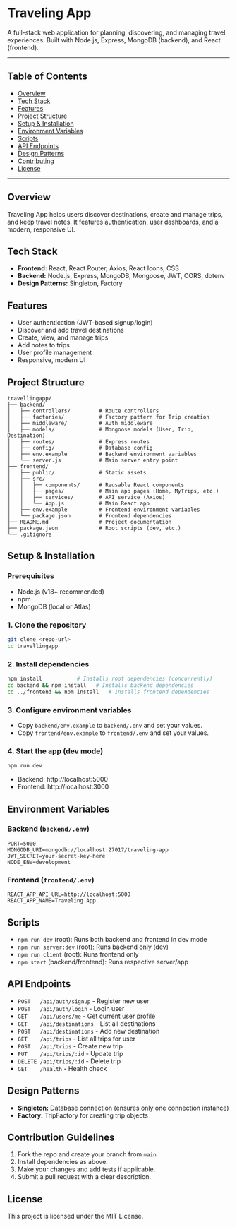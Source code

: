 # Traveling App

A full-stack web application for planning, discovering, and managing travel experiences. Built with Node.js, Express, MongoDB (backend), and React (frontend).

---

## Table of Contents
- [Overview](#overview)
- [Tech Stack](#tech-stack)
- [Features](#features)
- [Project Structure](#project-structure)
- [Setup & Installation](#setup--installation)
- [Environment Variables](#environment-variables)
- [Scripts](#scripts)
- [API Endpoints](#api-endpoints)
- [Design Patterns](#design-patterns)
- [Contributing](#contributing)
- [License](#license)

---

## Overview
Traveling App helps users discover destinations, create and manage trips, and keep travel notes. It features authentication, user dashboards, and a modern, responsive UI.

## Tech Stack
- **Frontend:** React, React Router, Axios, React Icons, CSS
- **Backend:** Node.js, Express, MongoDB, Mongoose, JWT, CORS, dotenv
- **Design Patterns:** Singleton, Factory

## Features
- User authentication (JWT-based signup/login)
- Discover and add travel destinations
- Create, view, and manage trips
- Add notes to trips
- User profile management
- Responsive, modern UI

## Project Structure
```
travellingapp/
├── backend/
│   ├── controllers/         # Route controllers
│   ├── factories/           # Factory pattern for Trip creation
│   ├── middleware/          # Auth middleware
│   ├── models/              # Mongoose models (User, Trip, Destination)
│   ├── routes/              # Express routes
│   ├── config/              # Database config
│   ├── env.example          # Backend environment variables
│   └── server.js            # Main server entry point
├── frontend/
│   ├── public/              # Static assets
│   ├── src/
│   │   ├── components/      # Reusable React components
│   │   ├── pages/           # Main app pages (Home, MyTrips, etc.)
│   │   ├── services/        # API service (Axios)
│   │   └── App.js           # Main React app
│   ├── env.example          # Frontend environment variables
│   └── package.json         # Frontend dependencies
├── README.md                # Project documentation
├── package.json             # Root scripts (dev, etc.)
└── .gitignore
```

## Setup & Installation

### Prerequisites
- Node.js (v18+ recommended)
- npm
- MongoDB (local or Atlas)

### 1. Clone the repository
```bash
git clone <repo-url>
cd travellingapp
```

### 2. Install dependencies
```bash
npm install           # Installs root dependencies (concurrently)
cd backend && npm install   # Installs backend dependencies
cd ../frontend && npm install   # Installs frontend dependencies
```

### 3. Configure environment variables
- Copy `backend/env.example` to `backend/.env` and set your values.
- Copy `frontend/env.example` to `frontend/.env` and set your values.

### 4. Start the app (dev mode)
```bash
npm run dev
```
- Backend: http://localhost:5000
- Frontend: http://localhost:3000

## Environment Variables

### Backend (`backend/.env`)
```
PORT=5000
MONGODB_URI=mongodb://localhost:27017/traveling-app
JWT_SECRET=your-secret-key-here
NODE_ENV=development
```

### Frontend (`frontend/.env`)
```
REACT_APP_API_URL=http://localhost:5000
REACT_APP_NAME=Traveling App
```

## Scripts
- `npm run dev` (root): Runs both backend and frontend in dev mode
- `npm run server:dev` (root): Runs backend only (dev)
- `npm run client` (root): Runs frontend only
- `npm start` (backend/frontend): Runs respective server/app

## API Endpoints
- `POST   /api/auth/signup` - Register new user
- `POST   /api/auth/login` - Login user
- `GET    /api/users/me` - Get current user profile
- `GET    /api/destinations` - List all destinations
- `POST   /api/destinations` - Add new destination
- `GET    /api/trips` - List all trips for user
- `POST   /api/trips` - Create new trip
- `PUT    /api/trips/:id` - Update trip
- `DELETE /api/trips/:id` - Delete trip
- `GET    /health` - Health check

## Design Patterns
- **Singleton:** Database connection (ensures only one connection instance)
- **Factory:** TripFactory for creating trip objects

## Contribution Guidelines
1. Fork the repo and create your branch from `main`.
2. Install dependencies as above.
3. Make your changes and add tests if applicable.
4. Submit a pull request with a clear description.

## License
This project is licensed under the MIT License. 